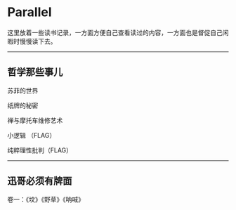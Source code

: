 # Parallel

这里放着一些读书记录，一方面方便自己查看读过的内容，一方面也是督促自己闲暇时慢慢读下去。



***
## 哲学那些事儿
苏菲的世界

纸牌的秘密

禅与摩托车维修艺术

小逻辑 （FLAG）

纯粹理性批判（FLAG）
***


## 迅哥必须有牌面

卷一：《坟》《野草》《呐喊》








